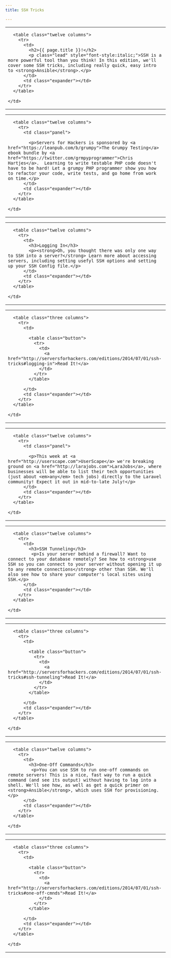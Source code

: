 ```yaml
---
title: SSH Tricks

---
```



<table class="row">
  <tr>
    <td class="wrapper last">

      <table class="twelve columns">
        <tr>
          <td>
            <h2>{{ page.title }}!</h2>
            <p class="lead" style="font-style:italic;">SSH is a more powerful tool than you think! In this edition, we'll cover some SSH tricks, including really quick, easy intro to <strong>Ansible</strong>.</p>
          </td>
          <td class="expander"></td>
        </tr>
      </table>

    </td>
  </tr>
</table>

<table class="row callout">
  <tr>
    <td class="wrapper last">

      <table class="twelve columns">
        <tr>
          <td class="panel">

            <p>Servers for Hackers is sponsored by <a href="https://leanpub.com/b/grumpy">The Grumpy Testing</a> ebook bundle by <a href="https://twitter.com/grmpyprogrammer">Chris Hartjes</a>.  Learning to write testable PHP code doesn't have to be hard! Let a grumpy PHP programmer show you how to refactor your code, write tests, and go home from work on time.</p>
          </td>
          <td class="expander"></td>
        </tr>
      </table>

    </td>
  </tr>
</table>

<table class="row">
  <tr>
    <td class="wrapper last">

      <table class="twelve columns">
        <tr>
          <td>
            <h3>Logging In</h3>
            <p><strong>Oh, you thought there was only one way to SSH into a server?</strong> Learn more about accessing servers, including setting usefyl SSH options and setting up your SSH Config file.</p>
          </td>
          <td class="expander"></td>
        </tr>
      </table>

    </td>
  </tr>
</table>

<table class="row">
  <tr>
    <td class="wrapper last">

      <table class="three columns">
        <tr>
          <td>

            <table class="button">
              <tr>
                <td>
                  <a href="http://serversforhackers.com/editions/2014/07/01/ssh-tricks#logging-in">Read It!</a>
                </td>
              </tr>
            </table>

          </td>
          <td class="expander"></td>
        </tr>
      </table>

    </td>
  </tr>
</table>

<table class="row callout">
  <tr>
    <td class="wrapper last">

      <table class="twelve columns">
        <tr>
          <td class="panel">

            <p>This week at <a href="http://userscape.com">UserScape</a> we're breaking ground on <a href="http://larajobs.com">LaraJobs</a>, where businesses will be able to list their tech opportunities (just about <em>any</em> tech jobs) directly to the Laravel community! Expect it out in mid-to-late July!</p>
          </td>
          <td class="expander"></td>
        </tr>
      </table>

    </td>
  </tr>
</table>

<table class="row">
  <tr>
    <td class="wrapper last">

      <table class="twelve columns">
        <tr>
          <td>
            <h3>SSH Tunneling</h3>
             <p>Is your server behind a firewall? Want to connect to your database remotely? See how to <strong>use SSH so you can connect to your server without opening it up to any remote connections</strong> other than SSH. We'll also see how to share your computer's local sites using SSH.</p>
          </td>
          <td class="expander"></td>
        </tr>
      </table>

    </td>
  </tr>
</table>

<table class="row">
  <tr>
    <td class="wrapper last">

      <table class="three columns">
        <tr>
          <td>

            <table class="button">
              <tr>
                <td>
                  <a href="http://serversforhackers.com/editions/2014/07/01/ssh-tricks#ssh-tunneling">Read It!</a>
                </td>
              </tr>
            </table>

          </td>
          <td class="expander"></td>
        </tr>
      </table>

    </td>
  </tr>
</table>

<table class="row">
  <tr>
    <td class="wrapper last">

      <table class="twelve columns">
        <tr>
          <td>
            <h3>One-Off Commands</h3>
             <p>You can use SSH to run one-off commands on remote servers! This is a nice, fast way to run a quick command (and see its output) without having to log into a shell. We'll see how, as well as get a quick primer on <strong>Ansible</strong>, which uses SSH for provisioning.</p>
          </td>
          <td class="expander"></td>
        </tr>
      </table>

    </td>
  </tr>
</table>

<table class="row">
  <tr>
    <td class="wrapper last">

      <table class="three columns">
        <tr>
          <td>

            <table class="button">
              <tr>
                <td>
                  <a href="http://serversforhackers.com/editions/2014/07/01/ssh-tricks#one-off-cmnds">Read It!</a>
                </td>
              </tr>
            </table>

          </td>
          <td class="expander"></td>
        </tr>
      </table>

    </td>
  </tr>
</table>
